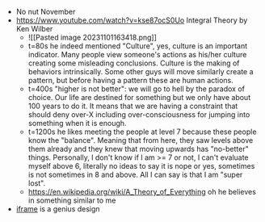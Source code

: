 - No nut November
- https://www.youtube.com/watch?v=kse87ocS0Uo Integral Theory by Ken Wilber
	- ![[Pasted image 20231101163418.png]]
	- t=80s he indeed mentioned "Culture", yes, culture is an important indicator. Many people view someone's actions as his/her culture creating some misleading conclusions. Culture is the making of behaviors intrinsically. Some other guys will move similarly create a pattern, but before having a pattern these are human actions.
	- t=400s "higher is not better": we will go to hell by the paradox of choice. Our life are destined for something but we only have about 100 years to do it. It means that we are having a constraint that should deny over-X including over-consciousness for jumping into something when it is enough.
	- t=1200s he likes meeting the people at level 7 because these people know the "balance". Meaning that from here, they saw levels above them already and they knew that moving upwards has "no-better" things. Personally, I don't know if I am >= 7 or not, I can't evaluate myself above 6, literally no ideas to say it is nope or yes, sometimes is not sometimes in 8 and above. All I can say is that I am "super lost".
	- https://en.wikipedia.org/wiki/A_Theory_of_Everything oh he believes in something similar to me
- [iframe](https://www.w3schools.com/tags/tag_iframe.ASP) is a genius design